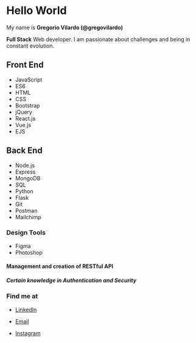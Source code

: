 # Hello World

My name is **Gregorio Vilardo (@gregovilardo)**

**Full Stack** Web developer. I am passionate about challenges and being in constant evolution.

## Front End

* JavaScript
* ES6
* HTML
* CSS
* Bootstrap
* jQuery
* React.js
* Vue.js
* EJS

## Back End

* Node.js
* Express
* MongoDB
* SQL
* Python
* Flask
* Git
* Postman
* Mailchimp

### Design Tools

* Figma
* Photoshop

#### Management and creation of **RESTful API**

##### Certain knowledge in **Authentication and Security**

### Find me at

* [LinkedIn](https://www.linkedin.com/in/gregorio-vilardo-ab2240211/)

* [Email](gregovilardo@gmail.com)

* [Instagram](www.instagram.com/gregovilardo)


